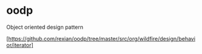 # oodp
Object oriented design pattern

[https://github.com/rexian/oodp/tree/master/src/org/wildfire/design/behavior/iterator]
